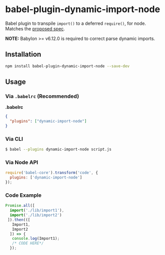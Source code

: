 # babel-plugin-dynamic-import-node

Babel plugin to transpile `import()` to a deferred `require()`, for node. Matches the [proposed spec](https://github.com/domenic/proposal-import-function).

**NOTE:** Babylon >= v6.12.0 is required to correct parse dynamic imports.

## Installation

```sh
npm install babel-plugin-dynamic-import-node --save-dev
```

## Usage

### Via `.babelrc` (Recommended)

**.babelrc**

```json
{
  "plugins": ["dynamic-import-node"]
}
```

### Via CLI

```sh
$ babel --plugins dynamic-import-node script.js
```

### Via Node API

```javascript
require('babel-core').transform('code', {
  plugins: ['dynamic-import-node']
});
```

### Code Example
```javascript
Promise.all([
  import('./lib/import1'),
  import('./lib/import2')
 ]).then(([
   Import1,
   Import2
  ]) => {
   console.log(Import1);
   /* CODE HERE*/
  });
```
